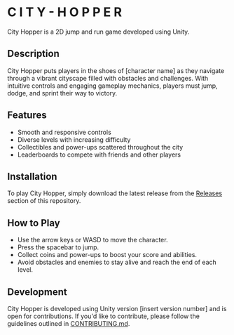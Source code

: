 # C  I  T  Y   -   H  O  P  P  E  R 

City Hopper is a 2D jump and run game developed using Unity.

## Description

City Hopper puts players in the shoes of [character name] as they navigate through a vibrant cityscape filled with obstacles and challenges. With intuitive controls and engaging gameplay mechanics, players must jump, dodge, and sprint their way to victory.

## Features

- Smooth and responsive controls
- Diverse levels with increasing difficulty
- Collectibles and power-ups scattered throughout the city
- Leaderboards to compete with friends and other players

## Installation

To play City Hopper, simply download the latest release from the [Releases](link_to_releases) section of this repository.

## How to Play

- Use the arrow keys or WASD to move the character.
- Press the spacebar to jump.
- Collect coins and power-ups to boost your score and abilities.
- Avoid obstacles and enemies to stay alive and reach the end of each level.

## Development

City Hopper is developed using Unity version [insert version number] and is open for contributions. If you'd like to contribute, please follow the guidelines outlined in [CONTRIBUTING.md](link_to_contributing_md).


